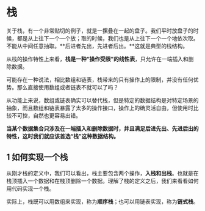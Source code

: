# 栈

关于栈，有一个非常贴切的例子，就是一摞叠在一起的盘子。我们平时放盘子的时候，都是从上往下一个一个放；取的时候，我们也是从上往下一个一个地依次取。不能从中间任意抽取。**后进者先出，先进者后出。**这就是典型的栈结构。

<!-- image -->

从栈的操作特性上来看，**栈是一种“操作受限”的线性表**，只允许在一端插入和删除数据。

可能存在一种说法，相比数组和链表，栈带来的只有操作上的限制，并没有任何优势。那么直接使用数组或者链表不就可以了吗？

从功能上来说，数组或链表确实可以替代栈，但是特定的数据结构是对特定场景的抽象，而且数组和链表暴露了太多的操作接口，操作上的确灵活自由，但使用时比较不可控，自然也更容易出错。

**当某个数据集合只涉及在一端插入和删除数据时，并且满足后进先出、先进后出的特性，这时我们就应该首选“栈”这种数据结构。**

## 1 如何实现一个栈

从刚才栈的定义中，我们可以看出，栈主要包含两个操作，**入栈和出栈**。也就是在栈顶插入一个数据和在栈顶删除一个数据。理解了栈的定义之后，我们来看看如何用代码实现一个栈。

实际上，栈既可以用数组来实现，称为**顺序栈**；也可以用链表实现，称为**链式栈**。

